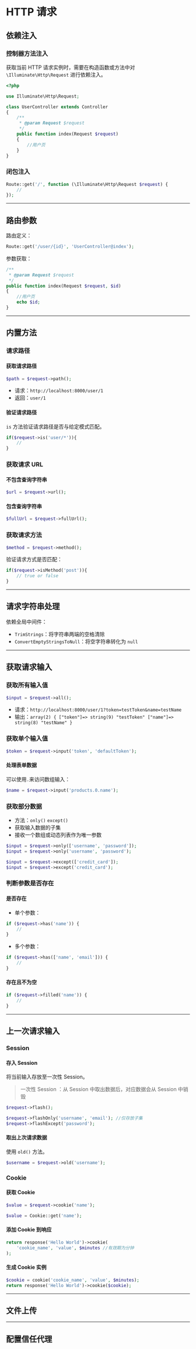 # HTTP 请求

## 依赖注入

### 控制器方法注入

获取当前 HTTP 请求实例时，需要在构造函数或方法中对 `\Illuminate\Http\Request` 进行依赖注入。

```php
<?php

use Illuminate\Http\Request;

class UserController extends Controller
{
    /**
     * @param Request $request
     */
    public function index(Request $request)
    {
        //用户页
    }
}
```

### 闭包注入

```php
Route::get('/', function (\Illuminate\Http\Request $request) {
    //
});
```

----

## 路由参数

路由定义：

```php
Route::get('/user/{id}', 'UserController@index');
```

参数获取：

```php
/**
 * @param Request $request
 */
public function index(Request $request, $id)
{
    //用户页
    echo $id;
}
```

----

## 内置方法

### 请求路径

#### 获取请求路径

```php
$path = $request->path();
```

- 请求：`http://localhost:8000/user/1`
- 返回：`user/1`

#### 验证请求路径

`is` 方法验证请求路径是否与给定模式匹配。

```php
if($request->is('user/*')){
    //
}
```

### 获取请求 URL

#### 不包含查询字符串

```php
$url = $request->url();
```

#### 包含查询字符串

```php
$fullUrl = $request->fullUrl();
```

### 获取请求方法

```php
$method = $request->method();
```

验证请求方式是否匹配：

```php
if($request->isMethod('post')){ 
    // true or false
}
```

---

## 请求字符串处理

依赖全局中间件：

- `TrimStrings`：将字符串两端的空格清除
- `ConvertEmptyStringsToNull`：将空字符串转化为 `null`

----

## 获取请求输入

### 获取所有输入值

```php
$input = $request->all();
```

- 请求：`http://localhost:8000/user/1?token=testToken&name=testName`
- 输出：`array(2) { ["token"]=> string(9) "testToken" ["name"]=> string(8) "testName" }`

### 获取单个输入值

```php
$token = $request->input('token', 'defaultToken');
```

#### 处理表单数据

可以使用`.`来访问数组输入：

```php
$name = $request->input('products.0.name');
```

### 获取部分数据

- 方法：`only()` `except()`
- 获取输入数据的子集
- 接收一个数组或动态列表作为唯一参数

```php
$input = $request->only(['username', 'password']);
$input = $request->only('username', 'password');

$input = $request->except(['credit_card']);
$input = $request->except('credit_card');
```

### 判断参数是否存在

#### 是否存在

- 单个参数：

```php
if ($request->has('name')) {
    //
}
```

- 多个参数：

```php
if ($request->has(['name', 'email'])) {
    //
}
```

#### 存在且不为空

```php
if ($request->filled('name')) {
    //
}
```

----

## 上一次请求输入

### Session

#### 存入 Session

将当前输入存放至一次性 Session。
    
> 一次性 Session ：从 Session 中取出数据后，对应数据会从 Session 中销毁

```php
$request->flash();

$request->flashOnly('username', 'email'); //仅存放子集
$request->flashExcept('password');
```

#### 取出上次请求数据

使用 `old()` 方法。

```php
$username = $request->old('username');
```

### Cookie

#### 获取 Cookie

```php
$value = $request->cookie('name');

$value = Cookie::get('name');
```

#### 添加 Cookie 到响应

```php
return response('Hello World')->cookie(
    'cookie_name', 'value', $minutes //有效期为分钟
);
```

#### 生成 Cookie 实例

```php
$cookie = cookie('cookie_name', 'value', $minutes);
return response('Hello World')->cookie($cookie);
```

----

## 文件上传

----

## 配置信任代理